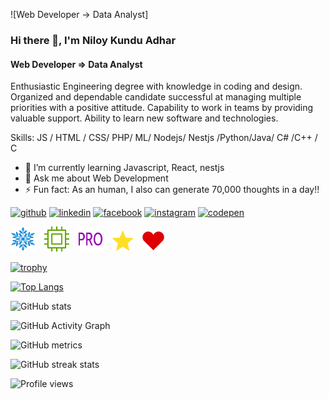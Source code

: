 ![Web Developer -> Data Analyst]

### Hi there 👋, I'm Niloy Kundu Adhar
#### Web Developer => Data Analyst


Enthusiastic Engineering degree with knowledge in coding and design. Organized and dependable candidate successful at managing multiple priorities with a positive attitude. Capability to work in teams by providing valuable support. Ability to learn new software and technologies.


Skills: JS / HTML / CSS/ PHP/ ML/ Nodejs/ Nestjs /Python/Java/ C# /C++ / C

- 🌱 I’m currently learning Javascript, React, nestjs 
- 💬 Ask me about Web Development 
- ⚡ Fun fact: As an human, I also can generate 70,000 thoughts in a day!!


[<img src='https://cdn.jsdelivr.net/npm/simple-icons@3.0.1/icons/github.svg' alt='github' height='40'>](https://github.com/niloy263)  [<img src='https://cdn.jsdelivr.net/npm/simple-icons@3.0.1/icons/linkedin.svg' alt='linkedin' height='40'>](https://www.linkedin.com/in/https://www.linkedin.com/in/niloy-kundu-99372424a//)  [<img src='https://cdn.jsdelivr.net/npm/simple-icons@3.0.1/icons/facebook.svg' alt='facebook' height='40'>](https://www.facebook.com/https://www.facebook.com/pepsmniloykundu)  [<img src='https://cdn.jsdelivr.net/npm/simple-icons@3.0.1/icons/instagram.svg' alt='instagram' height='40'>](https://www.instagram.com/https://instagram.com/niloy_kundu_//)  [<img src='https://cdn.jsdelivr.net/npm/simple-icons@3.0.1/icons/codepen.svg' alt='codepen' height='40'>](https://codepen.io/https://codepen.io/Niloy-Kundu-the-animator)  

<a href='https://archiveprogram.github.com/'><img src='https://raw.githubusercontent.com/acervenky/animated-github-badges/master/assets/acbadge.gif' width='40' height='40'></a> <a href='https://docs.github.com/en/developers'><img src='https://raw.githubusercontent.com/acervenky/animated-github-badges/master/assets/devbadge.gif' width='40' height='40'></a> <a href='https://github.com/pricing'><img src='https://raw.githubusercontent.com/acervenky/animated-github-badges/master/assets/pro.gif' width='40' height='40'></a> <a href='https://stars.github.com/'><img src='https://raw.githubusercontent.com/acervenky/animated-github-badges/master/assets/starbadge.gif' width='35' height='35'></a> <a href='https://docs.github.com/en/github/supporting-the-open-source-community-with-github-sponsors'><img src='https://raw.githubusercontent.com/acervenky/animated-github-badges/master/assets/sponsorbadge.gif' width='35' height='35'></a> 

[![trophy](https://github-profile-trophy.vercel.app/?username=niloy263)](https://github.com/ryo-ma/github-profile-trophy)

[![Top Langs](https://github-readme-stats.vercel.app/api/top-langs/?username=niloy263)](https://github.com/anuraghazra/github-readme-stats)

![GitHub stats](https://github-readme-stats.vercel.app/api?username=niloy263&show_icons=true&count_private=true)  

![GitHub Activity Graph](https://activity-graph.herokuapp.com/graph?username=niloy263)  

![GitHub metrics](https://metrics.lecoq.io/niloy263)  

![GitHub streak stats](https://streak-stats.demolab.com/?user=niloy263)  

![Profile views](https://gpvc.arturio.dev/niloy263)  
